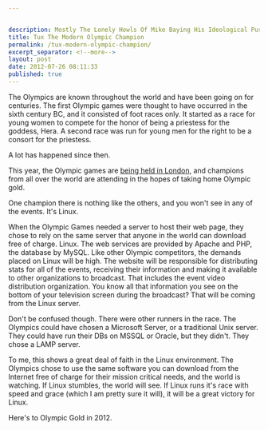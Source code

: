 ```yaml
---


description: Mostly The Lonely Howls Of Mike Baying His Ideological Purity At The Moon
title: Tux The Modern Olympic Champion
permalink: /tux-modern-olympic-champion/
excerpt_separator: <!--more-->
layout: post
date: 2012-07-26 08:11:33
published: true
---
```



The Olympics are known throughout the world and have been going on for centuries. The first Olympic games were thought to have occurred in the sixth century BC, and it consisted of foot races only. It started as a race for young women to compete for the honor of being a priestess for the goddess, Hera. A second race was run for young men for the right to be a consort for the priestess.

<!--more-->

A lot has happened since then.

This year, the Olympic games are [being held in London,](http://www.london2012.com/ "2012 Olympic Games") and champions from all over the world are attending in the hopes of taking home Olympic gold.

One champion there is nothing like the others, and you won't see in any of the events. It's Linux.

When the Olympic Games needed a server to host their web page, they chose to rely on the same server that anyone in the world can download free of charge. Linux. The web services are provided by Apache and PHP, the database by MySQL. Like other Olympic competitors, the demands placed on Linux will be high. The website will be responsible for distributing stats for all of the events, receiving their information and making it available to other organizations to broadcast. That includes the event video distribution organization. You know all that information you see on the bottom of your television screen during the broadcast? That will be coming from the Linux server.

Don't be confused though. There were other runners in the race. The Olympics could have chosen a Microsoft Server, or a traditional Unix server. They could have run their DBs on MSSQL or Oracle, but they didn't. They chose a LAMP server.

To me, this shows a great deal of faith in the Linux environment. The Olympics chose to use the same software you can download from the Internet free of charge for their mission critical needs, and the world is watching. If Linux stumbles, the world will see. If Linux runs it's race with speed and grace (which I am pretty sure it will), it will be a great victory for Linux.

Here's to Olympic Gold in 2012.

